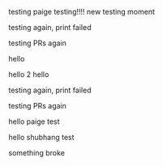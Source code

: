 testing
paige testing!!!!
new testing moment

testing again, print failed

testing PRs again


hello

hello 2
hello

testing again, print failed

testing PRs again


hello
paige test
 
 
 hello shubhang test

something broke
